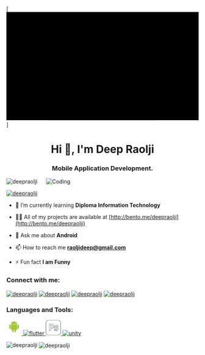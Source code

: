 [![MasterHead](https://github.com/DeepRaolji/DeepRaolji/blob/main/Simple%20Black%20and%20White%20Text%20Instagram%20Post.gif)]
<h1 align="center">Hi 👋, I'm Deep Raolji</h1>
<h3 align="center">Mobile Application Development.</h3>
<img align="right" alt="Coding" width="400" src="https://github.com/DeepRaolji/DeepRaolji/blob/main/android%20developer%20challengehaha.gif">


<p align="left"> <img src="https://komarev.com/ghpvc/?username=deepraolji&label=Profile%20views&color=0e75b6&style=flat" alt="deepraolji" /> </p>

<p align="left"> <a href="https://twitter.com/deepraolji" target="blank"><img src="https://img.shields.io/twitter/follow/deepraolji?logo=twitter&style=for-the-badge" alt="deepraolji" /></a> </p>

- 🌱 I’m currently learning **Diploma Information Technology**

- 👨‍💻 All of my projects are available at [http://bento.me/deepraolji](http://bento.me/deepraolji)

- 💬 Ask me about **Android**

- 📫 How to reach me **raoljideep@gmail.com**

- ⚡ Fun fact **I am Funny**

<h3 align="left">Connect with me:</h3>
<p align="left">
<a href="https://twitter.com/deepraolji" target="blank"><img align="center" src="https://raw.githubusercontent.com/rahuldkjain/github-profile-readme-generator/master/src/images/icons/Social/twitter.svg" alt="deepraolji" height="30" width="40" /></a>
<a href="https://fb.com/deepraolji" target="blank"><img align="center" src="https://raw.githubusercontent.com/rahuldkjain/github-profile-readme-generator/master/src/images/icons/Social/facebook.svg" alt="deepraolji" height="30" width="40" /></a>
<a href="https://instagram.com/deepraolji" target="blank"><img align="center" src="https://raw.githubusercontent.com/rahuldkjain/github-profile-readme-generator/master/src/images/icons/Social/instagram.svg" alt="deepraolji" height="30" width="40" /></a>
<a href="https://www.youtube.com/c/deepraolji" target="blank"><img align="center" src="https://raw.githubusercontent.com/rahuldkjain/github-profile-readme-generator/master/src/images/icons/Social/youtube.svg" alt="deepraolji" height="30" width="40" /></a>
</p>

<h3 align="left">Languages and Tools:</h3>
<p align="left"> <a href="https://developer.android.com" target="_blank" rel="noreferrer"> <img src="https://raw.githubusercontent.com/devicons/devicon/master/icons/android/android-original-wordmark.svg" alt="android" width="40" height="40"/> </a> <a href="https://flutter.dev" target="_blank" rel="noreferrer"> <img src="https://www.vectorlogo.zone/logos/flutterio/flutterio-icon.svg" alt="flutter" width="40" height="40"/> </a> <a href="https://www.photoshop.com/en" target="_blank" rel="noreferrer"> <img src="https://raw.githubusercontent.com/devicons/devicon/master/icons/photoshop/photoshop-line.svg" alt="photoshop" width="40" height="40"/> </a> <a href="https://unity.com/" target="_blank" rel="noreferrer"> <img src="https://www.vectorlogo.zone/logos/unity3d/unity3d-icon.svg" alt="unity" width="40" height="40"/> </a> </p>

<p><img align="left" src="https://github-readme-stats.vercel.app/api/top-langs?username=deepraolji&show_icons=true&locale=en&layout=compact" alt="deepraolji" /></p>

<p>&nbsp;<img align="center" src="https://github-readme-stats.vercel.app/api?username=deepraolji&show_icons=true&locale=en" alt="deepraolji" /></p>
